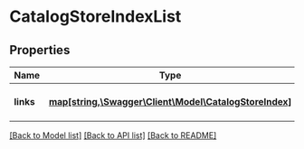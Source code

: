 # CatalogStoreIndexList

## Properties
Name | Type | Description | Notes
------------ | ------------- | ------------- | -------------
**links** | [**map[string,\Swagger\Client\Model\CatalogStoreIndex]**](CatalogStoreIndex.md) | The key is the store identifier. | [optional] 

[[Back to Model list]](../README.md#documentation-for-models) [[Back to API list]](../README.md#documentation-for-api-endpoints) [[Back to README]](../README.md)


